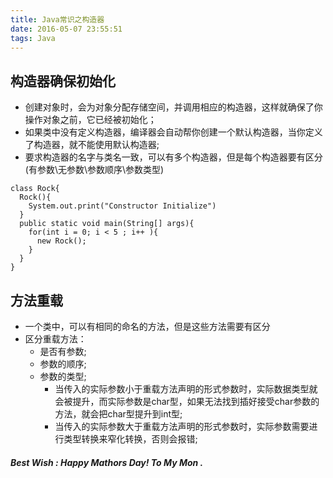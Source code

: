 ```yaml
---
title: Java常识之构造器
date: 2016-05-07 23:55:51
tags: Java
---
```

## 构造器确保初始化
+ 创建对象时，会为对象分配存储空间，并调用相应的构造器，这样就确保了你操作对象之前，它已经被初始化；
+ 如果类中没有定义构造器，编译器会自动帮你创建一个默认构造器，当你定义了构造器，就不能使用默认构造器;
+ 要求构造器的名字与类名一致，可以有多个构造器，但是每个构造器要有区分(有参数\无参数\参数顺序\参数类型)
```
class Rock{
  Rock(){
    System.out.print("Constructor Initialize")
  }
  public static void main(String[] args){
    for(int i = 0; i < 5 ; i++ ){
      new Rock();
    }
  }
}
```

## 方法重载
+ 一个类中，可以有相同的命名的方法，但是这些方法需要有区分
+ 区分重载方法：
  + 是否有参数;
  + 参数的顺序;
  + 参数的类型;
    + 当传入的实际参数小于重载方法声明的形式参数时，实际数据类型就会被提升，而实际参数是char型，如果无法找到插好接受char参数的方法，就会把char型提升到int型;
    + 当传入的实际参数大于重载方法声明的形式参数时，实际参数需要进行类型转换来窄化转换，否则会报错;

##### Best Wish : Happy Mathors Day! To My Mon .

